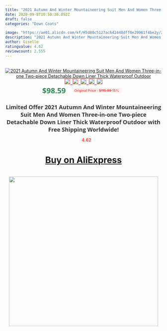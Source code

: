 ```yaml
---
title: "2021 Autumn And Winter Mountaineering Suit Men And Women Three-in-one Two-piece Detachable Down Liner Thick Waterproof Outdoor"
date: 2020-09-8T10:50:36.892Z
draft: false
categories: "Down Coats"

image: "https://ae01.alicdn.com/kf/H5d80c5127ac642448dff0e29961f4be2y/2021-Autumn-And-Winter-Mountaineering-Suit-Men-And-Women-Three-in-one-Two-piece-Detachable-Down.jpg"
description: "2021 Autumn And Winter Mountaineering Suit Men And Women Three-in-one Two-piece Detachable Down Liner Thick Waterproof Outdoor"
author: Giselle
ratingvalue: 4.62
reviewcount: 2.555
---
```

<br>
<div style="text-align: center;">
<a href="https://s.click.aliexpress.com/e/_AMI901" target="_blank" rel="nofollow noopener noreferrer"><img alt="2021 Autumn And Winter Mountaineering Suit Men And Women Three-in-one Two-piece Detachable Down Liner Thick Waterproof Outdoor" class="magnifier-image" src="https://ae01.alicdn.com/kf/H5d80c5127ac642448dff0e29961f4be2y/2021-Autumn-And-Winter-Mountaineering-Suit-Men-And-Women-Three-in-one-Two-piece-Detachable-Down.jpg_640x640.jpg">
<br>
<img style="border:1px solid salmon" src="https://ae01.alicdn.com/kf/H5d80c5127ac642448dff0e29961f4be2y/2021-Autumn-And-Winter-Mountaineering-Suit-Men-And-Women-Three-in-one-Two-piece-Detachable-Down.jpg_120x120.jpg">&nbsp;&nbsp;<img style="border:1px solid salmon" src="https://ae01.alicdn.com/kf/Hefac7e90bb64464095c58586a3c9881aV/2021-Autumn-And-Winter-Mountaineering-Suit-Men-And-Women-Three-in-one-Two-piece-Detachable-Down.jpg_120x120.jpg">&nbsp;&nbsp;<img style="border:1px solid salmon" src="https://ae01.alicdn.com/kf/Hd3078ab668fb45bd99bdfa05aa209770S/2021-Autumn-And-Winter-Mountaineering-Suit-Men-And-Women-Three-in-one-Two-piece-Detachable-Down.jpg_120x120.jpg">&nbsp;&nbsp;<img style="border:1px solid salmon" src="https://ae01.alicdn.com/kf/H6948003d458d4f5a9006d5cd2b87f36fY/2021-Autumn-And-Winter-Mountaineering-Suit-Men-And-Women-Three-in-one-Two-piece-Detachable-Down.jpg_120x120.jpg">&nbsp;&nbsp;<img style="border:1px solid salmon" src="https://ae01.alicdn.com/kf/H8795dac2b22e4fd19ecb226f96ff3008E/2021-Autumn-And-Winter-Mountaineering-Suit-Men-And-Women-Three-in-one-Two-piece-Detachable-Down.jpg_120x120.jpg"></a></div><br0>
<div style="text-align: center;"><span style="background-color: white; border: 0px; box-sizing: border-box; color: seagreen; display: inline-block; font-family: &quot;open sans&quot; , &quot;arial&quot; , &quot;helvetica&quot; , sans-serif , &quot;heiti&quot;; font-size: 24px; font-stretch: inherit; font-weight: 700; line-height: inherit; margin: 0px 10px 0px 0px; padding: 0px; vertical-align: middle;">$98.59 </span>
<span style="background: rgb(255 , 241 , 241); border-radius: 3px; border: 0px; box-sizing: border-box; color: #ff4747; display: inline-block; font-family: inherit; font-size: 12px; font-stretch: inherit; font-style: inherit; font-variant: inherit; font-weight: 600; line-height: inherit; margin: 0px; padding: 2px 5px; transform: scale(0.9); vertical-align: middle;">Original Price : <b style="text-decoration: line-through;">$115.99 </b> 15%&nbsp;&nbsp;</span></div>
<h1 style="color: #333333; display: inline-block; font-family: &quot;open sans&quot; , &quot;arial&quot; , &quot;helvetica&quot; , sans-serif , &quot;heiti&quot;; font-size: 18px; font-stretch: inherit; font-weight: 700; text-align: center;">Limited Offer 2021 Autumn And Winter Mountaineering Suit Men And Women Three-in-one Two-piece Detachable Down Liner Thick Waterproof Outdoor with Free Shipping Worldwide!</h1>
<div style="color: #ff4747; text-align: center;">
<img src="https://4.bp.blogspot.com/-M0ZcTcb-5uY/XleCXlxnR4I/AAAAAAAAAEc/OrjgMkXV1oMQFaCRZj5HQwOCBcu3w1FegCPcBGAYYCw/s1600/star.png" style="height: 15px;">&nbsp;<b>4.62</b></div>
<div class="button_cont" align="center"><a class="buynow_a" href="https://s.click.aliexpress.com/e/_AMI901" target="_blank" rel="nofollow noopener noreferrer"><H1>Buy on AliExpress</H1></a></div><br>
<div class="separator" style="clear: both; text-align: center;">
<img src="https://lh3.googleusercontent.com/-pTy5HemUv9M/XlePHvY0dAI/AAAAAAAAAE4/0nX5iRUoIWY8eMW9Dpxeirr157OZliDIgCLcBGAsYHQ/s1600/badge.gif" width="480">
</div>

